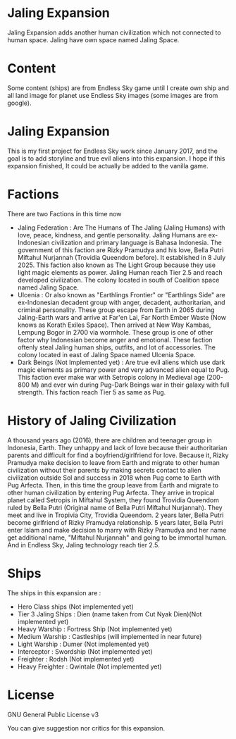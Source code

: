 # Jaling Expansion
Jaling Expansion adds another human civilization which not connected to human space. Jaling have own space named Jaling Space.


# Content
Some content (ships) are from Endless Sky game until I create own ship and all land image for planet use Endless Sky images (some images are from google).

# Jaling Expansion
This is my first project for Endless Sky work since January 2017, and the goal is to add storyline and true evil aliens into this expansion. I hope if this expansion finished, It could be actually be added to the vanilla game.

# Factions
There are two Factions in this time now
- Jaling Federation : Are The Humans of The Jaling (Jaling Humans) with love, peace, kindness, and gentle personality. Jaling Humans are ex-Indonesian civilization and primary language is Bahasa Indonesia. The government of this faction are Rizky Pramudya and his love, Bella Putri Miftahul Nurjannah (Trovidia Queendom before). It established in  8 July 2025. This faction also known as The Light Group because they use light magic elements as power. Jaling Human reach Tier 2.5 and reach developed civilization. The colony located in south of Coalition space named Jaling Space.
- Ulcenia : Or also known as "Earthlings Frontier" or "Earthlings Side" are ex-Indonesian decadent group with anger, decadent, authoritarian, and criminal personality. These group escape from Earth in 2065 during Jaling-Earth wars and arrive at Far'en Lai, Far North Ember Waste (Now knows as Korath Exiles Space). Then arrived at New Way Kambas, Lempung Bogor in 2700 via wormhole. These group is one of other factor why Indonesian become anger and emotional. These faction oftenly steal Jaling human ships, outfits, and lot of accessories. The colony located in east of Jaling Space named Ulcenia Space.
- Dark Beings (Not Implemented yet) : Are true evil aliens which use dark magic elements as primary power and very advanced alien equal to Pug. This faction ever make war with Setropis colony in Medieval age (200-800 M) and ever win during Pug-Dark Beings war in their galaxy with full strength. This faction reach Tier 5 as same as Pug.

# History of Jaling Civilization
A thousand years ago (2016), there are children and teenager group in Indonesia, Earth. They unhappy and lack of love because their authoritarian parents and difficult for find a boyfriend/girlfriend for love. Because it, Rizky Pramudya make decision to leave from Earth and migrate to other human civilization without their parents by making secrets contact to alien civilization outside Sol and success in 2018 when Pug come to Earth with Pug Arfecta. Then, in this time the group leave from Earth and migrate to other human civilization by entering Pug Arfecta. They arrive in tropical planet called Setropis in Miftahul System, they found Trovidia Queendom ruled by Bella Putri (Original name of Bella Putri Miftahul Nurjannah). They meet and live in Tropivia City, Trovidia Queendom. 2 years later, Bella Putri become girlfriend of Rizky Pramudya relationship. 5 years later, Bella Putri enter Islam and make decision to marry with Rizky Pramudya and her name get additional name, "Miftahul Nurjannah" and going to be immortal human. And in Endless Sky, Jaling technology reach tier 2.5.

# Ships
The ships in this expansion are :
- Hero Class ships (Not implemented yet)
- Tier 3 Jaling Ships : Dien (name taken from Cut Nyak Dien)(Not implemented yet)
- Heavy Warship : Fortress Ship (Not implemented yet)
- Medium Warship : Castleships (will implemented in near future)
- Light Warship : Dumer (Not implemented yet)
- Interceptor : Swordship (Not implemented yet)
- Freighter : Rodsh (Not implemented yet)
- Heavy Freighter : Qwintale (Not implemented yet)

# License
GNU General Public License v3


You can give suggestion nor critics for this expansion.
